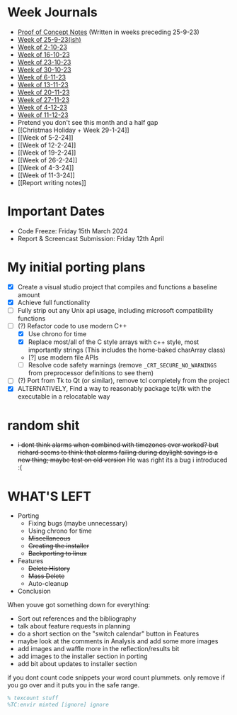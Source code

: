 # Week Journals
- [Proof of Concept Notes](Proof%20of%20Concept%20Notes.md) (Written in weeks preceding 25-9-23)
- [Week of 25-9-23(ish)](Week%20of%2025-9-23(ish).md)
- [Week of 2-10-23](Week%20of%202-10-23.md)
- [Week of 16-10-23](Week%20of%2016-10-23.md)
- [Week of 23-10-23](Week%20of%2023-10-23.md)
- [Week of 30-10-23](Week%20of%2030-10-23.md)
- [Week of 6-11-23](Week%20of%206-11-23.md)
- [Week of 13-11-23](Week%20of%2013-11-23.md)
- [Week of 20-11-23](Week%20of%2020-11-23.md)
- [Week of 27-11-23](Week%20of%2027-11-23.md)
- [Week of 4-12-23](Week%20of%204-12-23.md)
- [Week of 11-12-23](Week%20of%2011-12-23.md)
- Pretend you don't see this month and a half gap
- [[Christmas Holiday + Week 29-1-24]]
- [[Week of 5-2-24]]
- [[Week of 12-2-24]]
- [[Week of 19-2-24]]
- [[Week of 26-2-24]]
- [[Week of 4-3-24]]
- [[Week of 11-3-24]]
- [[Report writing notes]]
# Important Dates
- Code Freeze: Friday 15th March 2024 
- Report & Screencast Submission: Friday 12th April
# My initial porting plans
- [x] Create a visual studio project that compiles and functions a baseline amount
- [x] Achieve full functionality
- [ ] Fully strip out any Unix api usage, including microsoft compatibility functions
- [ ] (?) Refactor code to use modern C++
	- [x] Use chrono for time
	- [x] Replace most/all of the C style arrays with c++ style, most importantly strings (This includes the home-baked charArray class)
	- [?] use modern file APIs
	- [ ] Resolve code safety warnings (remove `_CRT_SECURE_NO_WARNINGS` from preprocessor definitions to see them)
- [ ] (?) Port from Tk to Qt (or similar), remove tcl completely from the project
- [x] ALTERNATIVELY, Find a way to reasonably package tcl/tk with the executable in a relocatable way

# random shit
- ~~i dont think alarms when combined with timezones ever worked? but richard seems to think that alarms failing during daylight savings is a new thing; maybe test on old version~~ He was right its a bug i introduced :(

# WHAT'S LEFT
- Porting
	- Fixing bugs (maybe unnecessary)
	- Using chrono for time
	- ~~Miscellaneous~~
	- ~~Creating the installer~~
	- ~~Backporting to linux~~
- Features
	- ~~Delete History~~
	- ~~Mass Delete~~
	- Auto-cleanup
- Conclusion

When youve got something down for everything:
- Sort out references and the bibliography
- talk about feature requests in planning
- do a short section on the "switch calendar" button in Features
- maybe look at the comments in Analysis and add some more images
- add images and waffle more in the reflection/results bit
- add images to the installer section in porting
- add bit about updates to installer section


if you dont count code snippets your word count plummets. only remove if you go over and it puts you in the safe range.
```tex
% texcount stuff
%TC:envir minted [ignore] ignore
```
